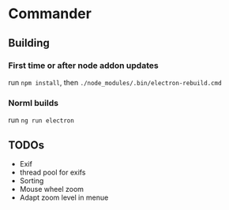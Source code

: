 # Commander
## Building
### First time or after node addon updates
run ```npm install```, then ```./node_modules/.bin/electron-rebuild.cmd```

### Norml builds
run ```ng run electron```
## TODOs
* Exif 
* thread pool for exifs
* Sorting
* Mouse wheel zoom
* Adapt zoom level in menue



